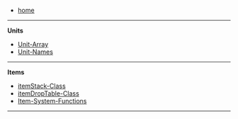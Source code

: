 -    [home](README)

---

**Units**

-    [Unit-Array](Unit-Array)
-    [Unit-Names](Unit-Names)

---

**Items**

-    [itemStack-Class](itemStack-Class)
-    [itemDropTable-Class](itemDropTable-Class)
-    [Item-System-Functions](Item-System-Functions)

---

